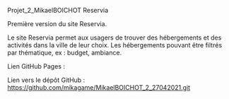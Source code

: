 Projet_2_MikaelBOICHOT Reservia

Première version du site Reservia.

Le site Reservia permet aux usagers de trouver des hébergements et des activités dans la ville de leur choix.
Les hébergements pouvant être filtrés par thématique, ex : budget, ambiance.

Lien GitHub Pages : 

Lien vers le dépôt GitHub : https://github.com/mikagame/MikaelBOICHOT_2_27042021.git
